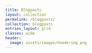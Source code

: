 ```yaml
---
title: Blogposts
layout: collection
permalink: /blogposts/
collection: blogposts
entries_layout: grid
classes: wide
header:
  image: assets/images/headerimg.png 
---
```



